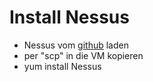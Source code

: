 # Install Nessus
* Nessus vom [github](nessus/Nessus-8.8.0-es7.x86_64.rpm) laden
* per "scp" in die VM kopieren
* yum install Nessus

